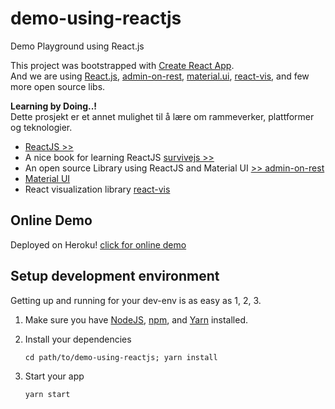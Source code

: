 # demo-using-reactjs
Demo Playground using React.js  

This project was bootstrapped with [Create React App](https://github.com/facebookincubator/create-react-app).  
And we are using [React.js](https://facebook.github.io/react/), [admin-on-rest](https://marmelab.com/admin-on-rest/), [material.ui](http://www.material-ui.com/#/), [react-vis](https://uber.github.io/react-vis), and few more open source libs.      

**Learning by Doing..!**  
Dette prosjekt er et annet mulighet til å lære om rammeverker, plattformer og teknologier.  

- [ReactJS >>](https://reactjs.org/)   
- A nice book for learning ReactJS [survivejs >>](https://survivejs.com/react/getting-started/introduction-to-react/)  
- An open source Library using ReactJS and Material UI [>> admin-on-rest](https://marmelab.com/admin-on-rest/)  
- [Material UI](http://www.material-ui.com/)  
- React visualization library [react-vis](https://uber.github.io/react-vis)  

## Online Demo  

Deployed on Heroku! [click for online demo](https://cat-reactjs.herokuapp.com/)    


## Setup development environment    

Getting up and running for your dev-env is as easy as 1, 2, 3.  

1. Make sure you have [NodeJS](https://nodejs.org/), [npm](https://www.npmjs.com/), and [Yarn](https://yarnpkg.com) installed.  

2. Install your dependencies  

    ```
    cd path/to/demo-using-reactjs; yarn install
    ```

3. Start your app

    ```
    yarn start
    ```


